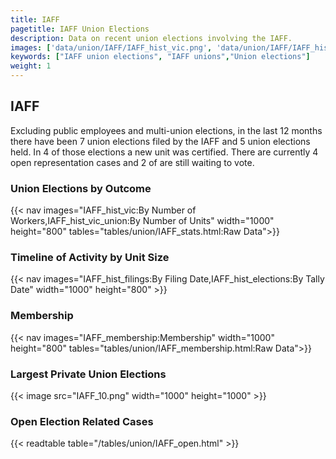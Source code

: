 ```yaml
---
title: IAFF
pagetitle: IAFF Union Elections
description: Data on recent union elections involving the IAFF.
images: ['data/union/IAFF/IAFF_hist_vic.png', 'data/union/IAFF/IAFF_hist_size.png', 'data/union/IAFF/IAFF_10.png']
keywords: ["IAFF union elections", "IAFF unions","Union elections"]
weight: 1
---
```

##  IAFF

Excluding public employees and multi-union elections, in the last 12 months there have been 7 union elections filed by the IAFF and 5 union elections held. In 4 of those elections a new unit was certified. There are currently 4 open representation cases and 2 of are still waiting to vote.

### Union Elections by Outcome
{{< nav images="IAFF_hist_vic:By Number of Workers,IAFF_hist_vic_union:By Number of Units" width="1000" height="800" tables="tables/union/IAFF_stats.html:Raw Data">}}

### Timeline of Activity by Unit Size
{{< nav images="IAFF_hist_filings:By Filing Date,IAFF_hist_elections:By Tally Date" width="1000" height="800" >}}

### Membership
{{< nav images="IAFF_membership:Membership" width="1000" height="800" tables="tables/union/IAFF_membership.html:Raw Data">}}

### Largest Private Union Elections
{{< image src="IAFF_10.png" width="1000" height="1000"  >}}

### Open Election Related Cases
{{< readtable table="/tables/union/IAFF_open.html" >}}

